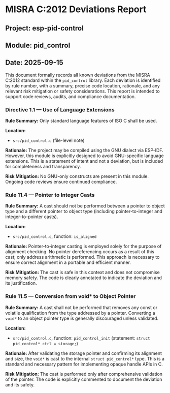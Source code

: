 
# MISRA C:2012 Deviations Report

## Project: esp-pid-control
## Module: pid_control
## Date: 2025-09-15

This document formally records all known deviations from the MISRA C:2012 standard within the `pid_control` library. Each deviation is identified by rule number, with a summary, precise code location, rationale, and any relevant risk mitigation or safety considerations. This report is intended to support code reviews, audits, and compliance documentation.


### Directive 1.1 — Use of Language Extensions
**Rule Summary:** Only standard language features of ISO C shall be used.

**Location:**
- `src/pid_control.c` (file-level note)

**Rationale:**
The project may be compiled using the GNU dialect via ESP-IDF. However, this module is explicitly designed to avoid GNU-specific language extensions. This is a statement of intent and not a deviation, but is included for completeness and transparency.

**Risk Mitigation:**
No GNU-only constructs are present in this module. Ongoing code reviews ensure continued compliance.


### Rule 11.4 — Pointer to Integer Casts
**Rule Summary:** A cast should not be performed between a pointer to object type and a different pointer to object type (including pointer-to-integer and integer-to-pointer casts).

**Location:**
- `src/pid_control.c`, function: `is_aligned`

**Rationale:**
Pointer-to-integer casting is employed solely for the purpose of alignment checking. No pointer dereferencing occurs as a result of this cast; only address arithmetic is performed. This approach is necessary to ensure correct alignment in a portable and efficient manner.

**Risk Mitigation:**
The cast is safe in this context and does not compromise memory safety. The code is clearly annotated to indicate the deviation and its justification.


### Rule 11.5 — Conversion from void* to Object Pointer
**Rule Summary:** A cast shall not be performed that removes any const or volatile qualification from the type addressed by a pointer. Converting a `void*` to an object pointer type is generally discouraged unless validated.

**Location:**
- `src/pid_control.c`, function: `pid_control_init` (statement: `struct pid_control* ctrl = storage;`)

**Rationale:**
After validating the storage pointer and confirming its alignment and size, the `void*` is cast to the internal `struct pid_control*` type. This is a standard and necessary pattern for implementing opaque handle APIs in C.

**Risk Mitigation:**
The cast is performed only after comprehensive validation of the pointer. The code is explicitly commented to document the deviation and its safety.
